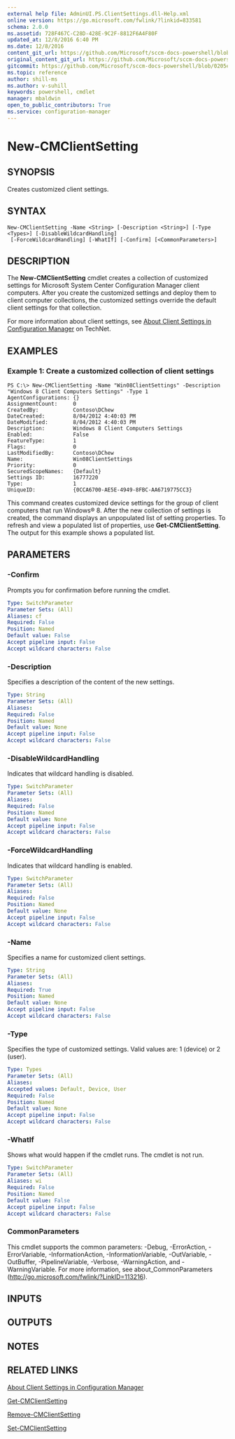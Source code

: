 ```yaml
---
external help file: AdminUI.PS.ClientSettings.dll-Help.xml
online version: https://go.microsoft.com/fwlink/?linkid=833581
schema: 2.0.0
ms.assetid: 728F467C-C28D-428E-9C2F-8812F6A4F80F
updated_at: 12/8/2016 6:40 PM
ms.date: 12/8/2016
content_git_url: https://github.com/Microsoft/sccm-docs-powershell/blob/live/sccm-cmdlets/ConfigurationManager/vlatest/New-CMClientSetting.md
original_content_git_url: https://github.com/Microsoft/sccm-docs-powershell/blob/live/sccm-cmdlets/ConfigurationManager/vlatest/New-CMClientSetting.md
gitcommit: https://github.com/Microsoft/sccm-docs-powershell/blob/0205e569abecf1b4e1b2b342947b87a3691b29a5/sccm-cmdlets/ConfigurationManager/vlatest/New-CMClientSetting.md
ms.topic: reference
author: shill-ms
ms.author: v-suhill
keywords: powershell, cmdlet
manager: mbaldwin
open_to_public_contributors: True
ms.service: configuration-manager
---
```


# New-CMClientSetting

## SYNOPSIS
Creates customized client settings.

## SYNTAX

```
New-CMClientSetting -Name <String> [-Description <String>] [-Type <Types>] [-DisableWildcardHandling]
 [-ForceWildcardHandling] [-WhatIf] [-Confirm] [<CommonParameters>]
```

## DESCRIPTION
The **New-CMClientSetting** cmdlet creates a collection of customized settings for Microsoft System Center Configuration Manager client computers.
After you create the customized settings and deploy them to client computer collections, the customized settings override the default client settings for that collection.

For more information about client settings, see [About Client Settings in Configuration Manager](http://go.microsoft.com/fwlink/?LinkId=266226) on TechNet.

## EXAMPLES

### Example 1: Create a customized collection of client settings
```
PS C:\> New-CMClientSetting -Name "Win08ClientSettings" -Description "Windows 8 Client Computers Settings" -Type 1
AgentConfigurations: {}
AssignmentCount:     0
CreatedBy:           Contoso\DChew
DateCreated:         8/04/2012 4:40:03 PM
DateModified:        8/04/2012 4:40:03 PM
Description:         Windows 8 Client Computers Settings
Enabled:             False
FeatureType:         1
Flags:               0
LastModifiedBy:      Contoso\DChew
Name:                Win08ClientSettings
Priority:            0
SecuredScopeNames:   {Default}
Settings ID:         16777220
Type:                1
UniqueID:            {0CCA6700-AE5E-4949-8FBC-AA6719775CC3}
```

This command creates customized device settings for the group of client computers that run Windows® 8.
After the new collection of settings is created, the command displays an unpopulated list of setting properties.
To refresh and view a populated list of properties, use **Get-CMClientSetting**.
The output for this example shows a populated list.

## PARAMETERS

### -Confirm
Prompts you for confirmation before running the cmdlet.

```yaml
Type: SwitchParameter
Parameter Sets: (All)
Aliases: cf
Required: False
Position: Named
Default value: False
Accept pipeline input: False
Accept wildcard characters: False
```

### -Description
Specifies a description of the content of the new settings.

```yaml
Type: String
Parameter Sets: (All)
Aliases: 
Required: False
Position: Named
Default value: None
Accept pipeline input: False
Accept wildcard characters: False
```

### -DisableWildcardHandling
Indicates that wildcard handling is disabled.

```yaml
Type: SwitchParameter
Parameter Sets: (All)
Aliases: 
Required: False
Position: Named
Default value: None
Accept pipeline input: False
Accept wildcard characters: False
```

### -ForceWildcardHandling
Indicates that wildcard handling is enabled.

```yaml
Type: SwitchParameter
Parameter Sets: (All)
Aliases: 
Required: False
Position: Named
Default value: None
Accept pipeline input: False
Accept wildcard characters: False
```

### -Name
Specifies a name for customized client settings.

```yaml
Type: String
Parameter Sets: (All)
Aliases: 
Required: True
Position: Named
Default value: None
Accept pipeline input: False
Accept wildcard characters: False
```

### -Type
Specifies the type of customized settings.
Valid values are: 1 (device) or 2 (user).

```yaml
Type: Types
Parameter Sets: (All)
Aliases: 
Accepted values: Default, Device, User
Required: False
Position: Named
Default value: None
Accept pipeline input: False
Accept wildcard characters: False
```

### -WhatIf
Shows what would happen if the cmdlet runs.
The cmdlet is not run.

```yaml
Type: SwitchParameter
Parameter Sets: (All)
Aliases: wi
Required: False
Position: Named
Default value: False
Accept pipeline input: False
Accept wildcard characters: False
```

### CommonParameters
This cmdlet supports the common parameters: -Debug, -ErrorAction, -ErrorVariable, -InformationAction, -InformationVariable, -OutVariable, -OutBuffer, -PipelineVariable, -Verbose, -WarningAction, and -WarningVariable. For more information, see about_CommonParameters (http://go.microsoft.com/fwlink/?LinkID=113216).

## INPUTS

## OUTPUTS

## NOTES

## RELATED LINKS

[About Client Settings in Configuration Manager](http://go.microsoft.com/fwlink/?LinkId=266226)

[Get-CMClientSetting](xref:ConfigurationManager/vlatest/Get-CMClientSetting.md)

[Remove-CMClientSetting](xref:ConfigurationManager/vlatest/Remove-CMClientSetting.md)

[Set-CMClientSetting](xref:ConfigurationManager/vlatest/Set-CMClientSetting.md)
